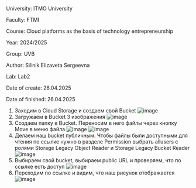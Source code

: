University: ITMO University

Faculty: FTMI

Course: Cloud platforms as the basis of technology entrepreneurship

Year: 2024/2025

Group: UVB

Author: Silinik Elizaveta Sergeevna

Lab: Lab2

Date of create: 26.04.2025

Date of finished: 26.04.2025
1. Заходим в Cloud Storage и создаем свой Bucket
![image](https://github.com/user-attachments/assets/4fd18596-848b-4bca-b08f-3ae1c4354908)
2. Загружаем в Bucket 3 изображения
![image](https://github.com/user-attachments/assets/b0d5e19e-15c4-4da8-a778-391a55dbf993)
3. Создаем папку в Вucket. Переносим в него файлы через кнопку Move в меню файла
![image](https://github.com/user-attachments/assets/f45f9625-0ff7-4591-b641-fa2e93b0e2f9)
![image](https://github.com/user-attachments/assets/12857143-ffdf-4386-a3b3-392e22ed772a)
4. Делаем наш bucket публичным. Чтобы файлы были доступными для чтения по ссылке нужно  в разделе Permission выбрать allusers с ролями Storage Legacy Object Reader и Storage Legacy Bucket Reader
![image](https://github.com/user-attachments/assets/a7f847b3-d712-420f-b595-bf26670406f2)
5. Выбираем свой bucket, выбираем public URL и проверяем, что по ссылке есть доступ
![image](https://github.com/user-attachments/assets/5abae4c5-2be3-4ae8-84d8-2a2886824760)
6. Переходим по ссылке и видим, что наш рисунок отображается
![image](https://github.com/user-attachments/assets/a9b00614-36f2-4f58-a3c2-ee62ec904b85)
